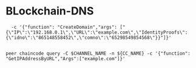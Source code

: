 # BLockchain-DNS
      
      
      -c '{"function": "CreateDomain","args": ["{\"IP\":\"192.168.0.1\",\"URL\":\"example.com\",\"IdentityProofs\":{\"idno\":\"865148558452\",\"comno\":\"65298549854568\"}}"]}'


    peer chaincode query -C $CHANNEL_NAME -n ${CC_NAME} -c '{"function": "GetIPAddressByURL","Args":["example.com"]}'

